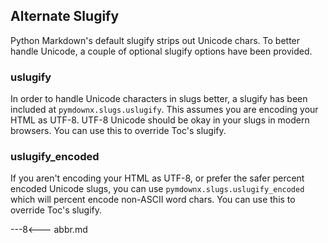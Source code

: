## Alternate Slugify

Python Markdown's default slugify strips out Unicode chars. To better handle Unicode, a couple of optional slugify options have been provided.

### uslugify

In order to handle Unicode characters in slugs better, a slugify has been included at `pymdownx.slugs.uslugify`.  This assumes you are encoding your HTML as UTF-8.  UTF-8 Unicode should be okay in your slugs in modern browsers.  You can use this to override Toc's slugify.

### uslugify_encoded

If you aren't encoding your HTML as UTF-8, or prefer the safer percent encoded Unicode slugs, you can use `pymdownx.slugs.uslugify_encoded` which will percent encode non-ASCII word chars.  You can use this to override Toc's slugify.

---8<--- abbr.md
